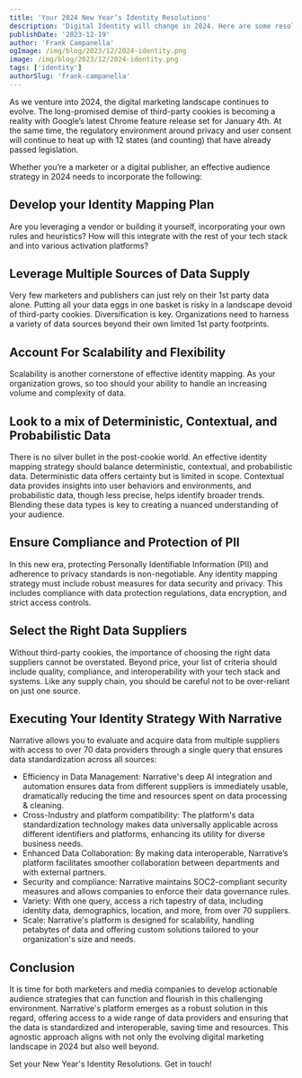 ```yaml
---
title: 'Your 2024 New Year’s Identity Resolutions'
description: 'Digital Identity will change in 2024. Here are some resolutions to help you prepare.'
publishDate: '2023-12-19'
author: 'Frank Campanella'
ogImage: /img/blog/2023/12/2024-identity.png
image: /img/blog/2023/12/2024-identity.png
tags: ['identity']
authorSlug: 'frank-campanella'
---
```


As we venture into 2024, the digital marketing landscape continues to evolve. The long-promised demise of third-party cookies is becoming a reality with Google’s latest Chrome feature release set for January 4th. At the same time, the regulatory environment around privacy and user consent will continue to heat up with 12 states (and counting) that have already passed legislation. 
<!--more--> 

Whether you’re a marketer or a digital publisher, an effective audience strategy in 2024 needs to incorporate the following:

## Develop your Identity Mapping Plan
Are you leveraging a vendor or building it yourself, incorporating your own rules and heuristics?  How will this integrate with the rest of your tech stack and into various activation platforms?

## Leverage Multiple Sources of Data Supply
Very few marketers and publishers can just rely on their 1st party data alone.  Putting all your data eggs in one basket is risky in a landscape devoid of third-party cookies. Diversification is key. Organizations need to harness a variety of data sources beyond their own limited 1st party footprints.

## Account For Scalability and Flexibility
Scalability is another cornerstone of effective identity mapping. As your organization grows, so too should your ability to handle an increasing volume and complexity of data.

## Look to a mix of Deterministic, Contextual, and Probabilistic Data
There is no silver bullet in the post-cookie world.  An effective identity mapping strategy should balance deterministic, contextual, and probabilistic data. Deterministic data offers certainty but is limited in scope. Contextual data provides insights into user behaviors and environments, and probabilistic data, though less precise, helps identify broader trends. Blending these data types is key to creating a nuanced understanding of your audience.

## Ensure Compliance and Protection of PII
In this new era, protecting Personally Identifiable Information (PII) and adherence to privacy standards is non-negotiable. Any identity mapping strategy must include robust measures for data security and privacy. This includes compliance with data protection regulations, data encryption, and strict access controls.

## Select the Right Data Suppliers
Without third-party cookies, the importance of choosing the right data suppliers cannot be overstated. Beyond price, your list of criteria should include quality, compliance, and interoperability with your tech stack and systems. Like any supply chain, you should be careful not to be over-reliant on just one source.

## Executing Your Identity Strategy With Narrative
Narrative allows you to evaluate and acquire data from multiple suppliers with access to over 70 data providers through a single query that ensures data standardization across all sources:

- Efficiency in Data Management: Narrative's deep AI integration and automation ensures data from different suppliers is immediately usable, dramatically reducing the time and resources spent on data processing & cleaning.
- Cross-Industry and platform compatibility: The platform's data standardization technology makes data universally applicable across different identifiers and platforms, enhancing its utility for diverse business needs.
- Enhanced Data Collaboration: By making data interoperable, Narrative’s platform facilitates smoother collaboration between departments and with external partners.
- Security and compliance: Narrative maintains SOC2-compliant security measures and allows companies to enforce their data governance rules.
- Variety: With one query, access a rich tapestry of data, including identity data, demographics, location, and more, from over 70 suppliers.
- Scale: Narrative's platform is designed for scalability, handling petabytes of data and offering custom solutions tailored to your organization's size and needs.

## Conclusion
It is time for both marketers and media companies to develop actionable audience strategies that can function and flourish in this challenging environment. Narrative's platform emerges as a robust solution in this regard, offering access to a wide range of data providers and ensuring that the data is standardized and interoperable, saving time and resources. This agnostic approach aligns with not only the evolving digital marketing landscape in 2024 but also well beyond.

Set your New Year's Identity Resolutions. Get in touch!
